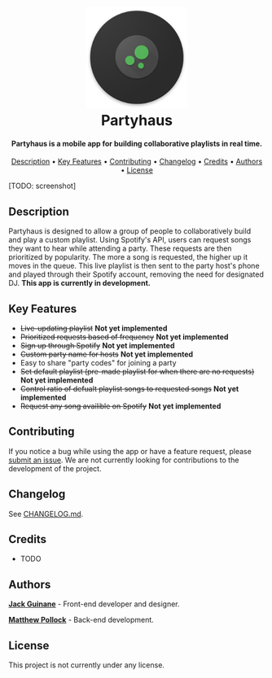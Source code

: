 
<h1 align="center">
  <br>
  <a href="TODO: link to website"><img src="https://github.com/qjack001/Party-Queue-App/blob/master/party_queue/assets/app_icon/web_hi_res_512.png?raw=true" alt="partyhaus" width="200"></a>
  <br>
  Partyhaus
  <br>
</h1>

<h4 align="center">Partyhaus is a mobile app for building collaborative playlists in real time.</h4>

<p align="center">
  <a href="#description">Description</a> •
  <a href="#key-features">Key Features</a> •
  <a href="#contributing">Contributing</a> •
  <a href="#changelog">Changelog</a> •
  <a href="#credits">Credits</a> •
  <a href="#authors">Authors</a> •
  <a href="#license">License</a>
</p>

[TODO: screenshot]

## Description

Partyhaus is designed to allow a group of people to collaboratively build and play a custom playlist. Using Spotify's API, users can request songs they want to hear while attending a party. These requests are then prioritized by popularity. The more a song is requested, the higher up it moves in the queue. This live playlist is then sent to the party host's phone and played through their Spotify account, removing the need for designated DJ. **This app is currently in development.**

## Key Features

- ~~Live-updating playlist~~ **Not yet implemented**
- ~~Prioritized requests based of frequency~~ **Not yet implemented**
- ~~Sign up through Spotify~~ **Not yet implemented**
- ~~Custom party name for hosts~~ **Not yet implemented**
- Easy to share "party codes" for joining a party
- ~~Set default playlist (pre-made playlist for when there are no requests)~~ **Not yet implemented**
- ~~Control ratio of defualt playlist songs to requested songs~~ **Not yet implemented**
- ~~Request any song availible on Spotify~~ **Not yet implemented**

## Contributing

If you notice a bug while using the app or have a feature request, please [submit an issue](https://github.com/qjack001/Party-Queue-App/issues).
We are not currently looking for contributions to the development of the project.

## Changelog

See [CHANGELOG.md](https://github.com/qjack001/Party-Queue-App/blob/master/CHANGELOG.md).

## Credits

- TODO

## Authors

[**Jack Guinane**](https://github.com/qjack001) - Front-end developer and designer.

[**Matthew Pollock**](https://github.com/Matthew-Pollock) - Back-end development.

## License

This project is not currently under any license.
